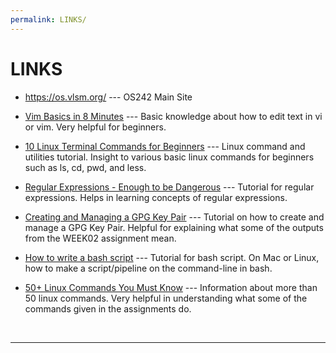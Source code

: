 ```yaml
---
permalink: LINKS/
---
```


# LINKS

* <https://os.vlsm.org/> --- OS242 Main Site

* [Vim Basics in 8 Minutes](https://youtu.be/ggSyF1SVFr4?si=J8_XKPxVu63ntte_) ---
Basic knowledge about how to edit text in vi or vim. Very helpful for beginners.

* [10 Linux Terminal Commands for Beginners](https://youtu.be/CpTfQ-q6MPU?si=LUBMoZo24tXMiqA-) ---
Linux command and utilities tutorial. Insight to various basic linux commands for beginners such as ls, cd, pwd, and less.

* [Regular Expressions - Enough to be Dangerous](https://youtu.be/bgBWp9EIlMM?si=QcAY-wy61YeqPRWM) ---
Tutorial for regular expressions. Helps in learning concepts of regular expressions.

* [Creating and Managing a GPG Key Pair](https://youtu.be/1vVIpIvboSg?si=1YwZmDy2T4MicRj6) ---
Tutorial on how to create and manage a GPG Key Pair. Helpful for explaining what some of the outputs from the WEEK02 assignment mean.

* [How to write a bash script](https://youtu.be/F-gskSl4pwQ?si=u-Xfk2M9EF47qgQL) ---
Tutorial for bash script. On Mac or Linux, how to make a script/pipeline on the command-line in bash. 

* [50+ Linux Commands You Must Know](https://www.digitalocean.com/community/tutorials/linux-commands) ---
Information about more than 50 linux commands. Very helpful in understanding what some of the commands given in the assignments do.


<br>
<hr>
